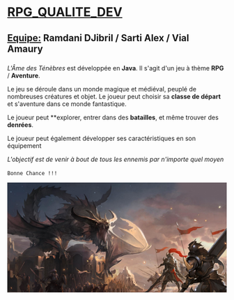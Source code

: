 # <ins> RPG_QUALITE_DEV

## <ins> Equipe:</ins> Ramdani DJibril / Sarti Alex / Vial Amaury

###

*L'Âme des Ténèbres* est développée en **Java**. Il s'agit d'un jeu à thème **RPG** / **Aventure**.

Le jeu se déroule dans un monde magique et médiéval, peuplé de nombreuses créatures et objet. Le joueur peut choisir sa **classe de départ** et s'aventure dans ce monde fantastique.

Le joueur peut **explorer, entrer dans des **batailles**, et même trouver des **denrées**.

Le joueur peut également développer ses caractéristiques en son équipement

*L'objectif est de venir à bout de tous les ennemis par n'importe quel moyen* 

`Bonne Chance !!!`

![IMG_RPG](IMG_RPG.png)